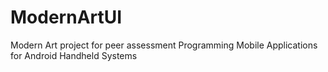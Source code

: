 ModernArtUI
===========

Modern Art project for peer assessment Programming Mobile Applications for Android Handheld Systems
